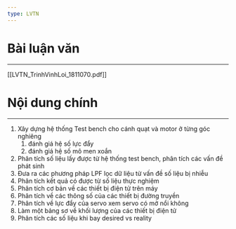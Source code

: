```yaml
---
type: LVTN
---
```

# Bài luận văn
---
[[LVTN_TrinhVinhLoi_1811070.pdf]]

# Nội dung chính
---
1. Xây dựng hệ thống Test bench cho cánh quạt và motor ở từng góc nghiêng
	1. đánh giá hệ số lực đẩy 
	2. đánh giá hệ số mô men xoắn
2. Phân tích số liệu lấy được từ hệ thống test bench, phân tích các vấn đề phát sinh
3. Đưa ra các phương pháp LPF lọc dữ liệu từ vấn đề số liệu bị nhiễu
4. Phân tích kết quả có được từ số liệu thực nghiệm
5. Phân tích cơ bản về các thiết bị điện tử trên máy 
6. Phân tích về các thông số của các thiết bị đường truyền
7. Phân tích về lực đẩy của servo xem servo có mở nổi không
8. Làm một bảng sơ về khối lượng của các thiết bị điện tử 
9. Phân tích các số liệu khi bay desired vs reality

